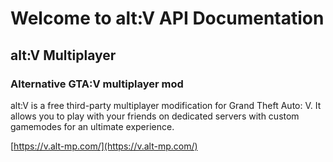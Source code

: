 # Welcome to alt&#58;V API Documentation

## alt:V Multiplayer
### Alternative GTA:V multiplayer mod

alt:V is a free third-party multiplayer modification for Grand Theft Auto: V.
It allows you to play with your friends on dedicated servers
with custom gamemodes for an ultimate experience.

[https://v.alt-mp.com/](https://v.alt-mp.com/)
